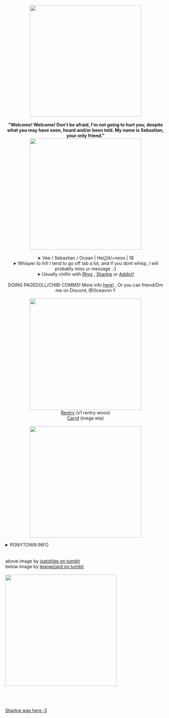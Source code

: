 <p align="center">
<img src="https://64.media.tumblr.com/3caf066fbf51c99316769ef7e4b9f392/86c13b276455d81f-8b/s540x810/595ef0a665dabe439f13bc6f393c840cd77aa9d0.jpg" width="350px">
<br><br><b>"Welcome! Welcome! Don't be afraid, I'm not going to hurt you; despite what you may have seen, heard and/or been told. My name is Sebastian, your only friend."</b>
<br><img src="https://64.media.tumblr.com/225fbdb4e0a4c95f2ba59153dfa0adc8/3a9adf60716557fd-42/s400x600/5f0a3e29256d75106ca0c043aff7f30a5b1e22cd.gifv" width="350px">
<br><br>➤ Vee / Sebastian / Ocean | He(<a href="https://en.pronouns.page/@Diddles">/</a>)it/+neos | 18
<br>➤ Whisper to Int! I tend to go off tab a lot, and if you dont whisp, i will probably miss ur message .:}
<br>➤ Usually chillin with <a href="https://github.com/RIDLEYISM">Rhys</a> , <a href="https://github.com/Sharksters">Sharkie</a> or <a href="https://rentry.co/addict-is-your-host">Addict!</a>
<br> 
<br> DOING PAGEDOLL/CHIBI COMMS! More info <a href="https://toyhou.se/29303827.pagedoll-comms-open">here!</a> , Or you can friend/Dm me on Discord, @Oceavnn !!
<br>
<br><img src="https://64.media.tumblr.com/225fbdb4e0a4c95f2ba59153dfa0adc8/3a9adf60716557fd-42/s400x600/5f0a3e29256d75106ca0c043aff7f30a5b1e22cd.gifv" width="350px">
  <br> <a href="https://rentry.co/Blood-is-fuel_Hell-is-full">Rentry</a> (v1 rentry wooo)
  <br> <a href="https://oceavnn.carrd.co/">Carrd</a> (mega wip)
<br>
<br><img src="https://64.media.tumblr.com/225fbdb4e0a4c95f2ba59153dfa0adc8/3a9adf60716557fd-42/s400x600/5f0a3e29256d75106ca0c043aff7f30a5b1e22cd.gifv" width="350px">
<br>
<details>
<summary>PONYTOWN INFO</summary>
<br>
Hi!! I've already touched on a bit of this, but here's some extra info for you who's decided to read this far down. 
<br> I don't take PT seriously, and i also do not RP! I'm not online as much as i used to be, but when i am you're completely free to C+H or INT! Usually i put pt on in the bg while i do other stuff (Usually youtube) and occasionally pop in, So usually it's better to whisper for me to notice! 
<br><br> I am completely fine with INSPIRATION taken from my ponies! However, please don't like... completely copy them. I'm not gonna hunt you down if you do but i can't say the same about my friends/j 
<br><br> Generally, i will only block or hide someone who is making me uncomfy. this is.. rare (My blocked list is completely empty chat), but it can happen. If you come up to me just to start drama, make overly sexual advances, are unreasonably mean to myself or other people, or sometimes just talk too much about a topic that makes me uncomfy, i will probably hide you. Repeat offenders or major offenders will get the block. 
<br><br> <image src="https://file.garden/ZfRta4uUh3asFRHD/pony-town-%F0%9F%AB%A7%20--%20playin%20jsab%2C%20again-trot-blinking-padded-ponyplush-2x.gif" width="100px">
<image src="https://file.garden/ZfRta4uUh3asFRHD/pony-town-%F0%9F%92%A5%20--%20PARALYZED%20%E2%9A%A1%F0%9F%8C%95-trot-blinking-padded-2x.gif" width="100px">
<image src="https://file.garden/ZfRta4uUh3asFRHD/pony-town-%F0%9F%92%89%F0%9F%A9%B8%E2%9B%93%20-%20fistfighting%20seek-trot-blinking-padded-2x.gif" width="100px">
<image src="https://file.garden/ZfRta4uUh3asFRHD/pony-town-%F0%9F%A9%B7%F0%9F%92%9B%F0%9F%A9%B5%20--%20Arting%2C%20W2Int-trot-blinking-padded-toy317-2x.gif" width="100px">
<image src="https://file.garden/ZfRta4uUh3asFRHD/pony-town-%F0%9F%8C%8A%F0%9F%90%9F%20_%20shakes%20bf%20like%20maraca-trot-blinking-padded-2x.gif" width="100px">
<image src="https://file.garden/ZfRta4uUh3asFRHD/pony-town-%F0%9F%8E%89%20watching%20yt%20yayy%20%5Bmv%5D-trot-blinking-padded-toy312-2x.gif" width="100px">
<image src="https://file.garden/ZfRta4uUh3asFRHD/pony-town-%F0%9F%93%81%F0%9F%A6%88%20_%20The%20Saboteur%20%5Bmv_kin%5D-trot-blinking-padded-ponyplush-2x.gif" width="100px">
<image src="https://file.garden/ZfRta4uUh3asFRHD/pony-town-%F0%9F%A7%B8%F0%9F%A9%B7%20_%20fandom%20iwec_%20ig_%20%5Bkin%5D-trot-blinking-padded-2x.gif" width="100px">
<image src="https://file.garden/ZfRta4uUh3asFRHD/pony-town-%F0%9F%93%81%F0%9F%A6%88%20_%20collapses%20%5Bmv_kin%5D-trot-blinking-padded-2x.gif" width="125px">
<br><br>  feel free to look at <a href="https://rentry.co/ptsillyfangtutorial"> This Rentry </a> for a tutorial of the fang used on my sebastian skins! Might make this rentry a collection of ponytown tutorials i've learned about/figured out...
</details>
<br>
<br> above image by <a href="https://www.tumblr.com/isatohlee">isatohlee on tumblr</a>
<br> below image by <a href="https://www.tumblr.com/legowizard">legowizard on tumblr</a>
<br>
<br>
<img src="https://64.media.tumblr.com/83e6104959e13488c485afacd24ddd2f/a6f253213ff5759d-aa/s2048x3072/4eb5dbe638cbfdacb69e1c0fb4c00a3a2082d52f.jpg" width="350px">
<br>
<br>
<br>
<br>
<br>
<a href="https://github.com/Sharksters">Sharkie was here :3</a>
